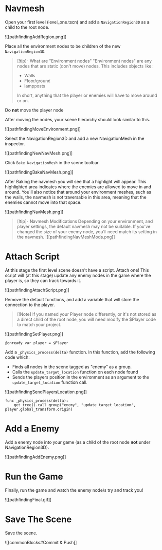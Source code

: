 # Navmesh

Open your first level (level_one.tscn) and add a `NavigationRegion3D` as a child to the root node.

![[pathfindingAddRegion.png]]

Place all the environment nodes to be children of the new `NavigationRegion3D`. 

> [!tip]- What are "Environment nodes"
> "Environment nodes" are any nodes that are static (don't move) nodes. 
This includes objects like:
> - Walls
> - Floor/ground
> - lampposts
> 
> In short, anything that the player or enemies will have to move around or on.


Do **not** move the player node

After moving the nodes, your scene hierarchy should look similar to this.

![[pathfindingMoveEnvironment.png]]

Select the NavigationRegion3D and add a new NavigationMesh in the inspector.

![[pathfindingNewNavMesh.png]]

Click `Bake NavigationMesh` in the scene toolbar.

![[pathfindingBakeNavMesh.png]]

After Baking the navmesh you will see that a highlight will appear. This highlighted area indicates where the enemies are allowed to move in and around. You'll also notice that around your environment meshes, such as the walls, the navmesh is not traversable in this area, meaning that the enemies cannot move into that space.

![[pathfindingNavMesh.png]]

> [!tip]- Navmesh Modifications
> Depending on your environment, and player settings, the default navmesh may not be suitable. If you've changed the size of your enemy node, you'll need match its setting in the navmesh.
> ![[pathfindingNavMeshMods.png]]

# Attach Script

At this stage the first level scene doesn't have a script. Attach one!
This script will (at this stage) update any enemy nodes in the game where the player is, so they can track towards it.

![[pathfindingAttachScript.png]]

Remove the default functions, and add a variable that will store the connection to the player.

> [!Note] If you named your Player node differently, or it's not stored as a direct child of the root node, you will need modify the $Player code to match your project.

![[pathfindingSetPlayer.png]]

```gdscript
@onready var player = $Player
```

Add a `_physics_process(delta)` function. In this function, add the following code which:
- Finds all nodes in the scene tagged as "enemy" as a group.
- Calls the `update_target_location` function on each node found
- Sends the players position in the environment as an argument to the `update_target_location` function call.

![[pathfindingSendPlayersLocation.png]]

```gdscript
func _physics_process(delta):
	get_tree().call_group("enemy", "update_target_location", player.global_transform.origin)
```

# Add a Enemy

Add a enemy node into your game (as a child of the root node **not** under NavigationRegion3D).

![[pathfindingAddEnemy.png]]

# Run the Game

Finally, run the game and watch the enemy node/s try and track you!

![[pathfindingFinal.gif]]
# Save The Scene

Save the scene.

![[commonBlocks#Commit & Push]]

